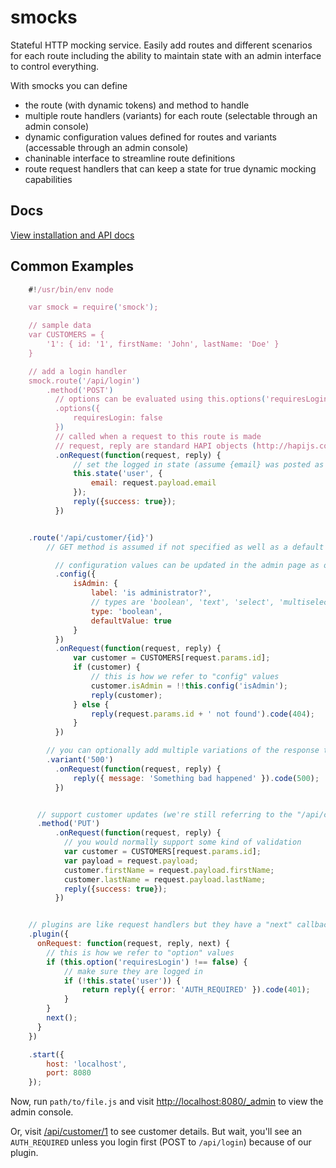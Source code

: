 smocks
=======================

Stateful HTTP mocking service.  Easily add routes and different scenarios for each route including the ability to maintain state with an admin interface to control everything.

With smocks you can define

* the route (with dynamic tokens) and method to handle
* multiple route handlers (variants) for each route (selectable through an admin console)
* dynamic configuration values defined for routes and variants (accessable through an admin console)
* chaninable interface to streamline route definitions
* route request handlers that can keep a state for true dynamic mocking capabilities


Docs
-----------------------
[View installation and API docs](http://jhudson8.github.io/fancydocs/index.html#project/jhudson8/smocks)


Common Examples
-----------------------
````javascript
    #!/usr/bin/env node

    var smock = require('smock');

    // sample data
    var CUSTOMERS = {
        '1': { id: '1', firstName: 'John', lastName: 'Doe' }
    }

    // add a login handler
    smock.route('/api/login')
        .method('POST')
          // options can be evaluated using this.options('requiresLogin') - we'll see how this is used later with the plugins
          .options({
              requiresLogin: false
          })
          // called when a request to this route is made
          // request, reply are standard HAPI objects (http://hapijs.com/api#route-handler)
          .onRequest(function(request, reply) {
              // set the logged in state (assume {email} was posted as JSON in request body)
              this.state('user', {
                  email: request.payload.email
              });
              reply({success: true});
          })


    .route('/api/customer/{id}')
        // GET method is assumed if not specified as well as a default "variant"

          // configuration values can be updated in the admin page as opposed to option values (see above) which can not
          .config({
              isAdmin: {
                  label: 'is administrator?',
                  // types are 'boolean', 'text', 'select', 'multiselect'
                  type: 'boolean',
                  defaultValue: true
              }
          })
          .onRequest(function(request, reply) {
              var customer = CUSTOMERS[request.params.id];
              if (customer) {
                  // this is how we refer to "config" values
                  customer.isAdmin = !!this.config('isAdmin');
                  reply(customer);
              } else {
                  reply(request.params.id + ' not found').code(404);
              }
          })

        // you can optionally add multiple variations of the response that can be selected through the admin panel
        .variant('500')
          .onRequest(function(request, reply) {
              reply({ message: 'Something bad happened' }).code(500);
          })


      // support customer updates (we're still referring to the "/api/customer/{id}" route)
      .method('PUT')
          .onRequest(function(request, reply) {
            // you would normally support some kind of validation
            var customer = CUSTOMERS[request.params.id];
            var payload = request.payload;
            customer.firstName = request.payload.firstName;
            customer.lastName = request.payload.lastName;
            reply({success: true});
          })


    // plugins are like request handlers but they have a "next" callback to continue execution of the later plugins.  A plugin can also reply and not call next if it chooses to intercept the request
    .plugin({
      onRequest: function(request, reply, next) {
        // this is how we refer to "option" values
        if (this.option('requiresLogin') !== false) {
            // make sure they are logged in
            if (!this.state('user')) {
                return reply({ error: 'AUTH_REQUIRED' }).code(401);
            }
        }
        next();
      }
    })

    .start({
        host: 'localhost',
        port: 8080
    });
````

Now, run ```path/to/file.js``` and visit [http://localhost:8080/_admin](http://localhost:8080/_admin) to view the admin console.

Or, visit [/api/customer/1](/api/customer/1) to see customer details.  But wait, you'll see an ```AUTH_REQUIRED``` unless you login first (POST to ```/api/login```) because of our plugin.
